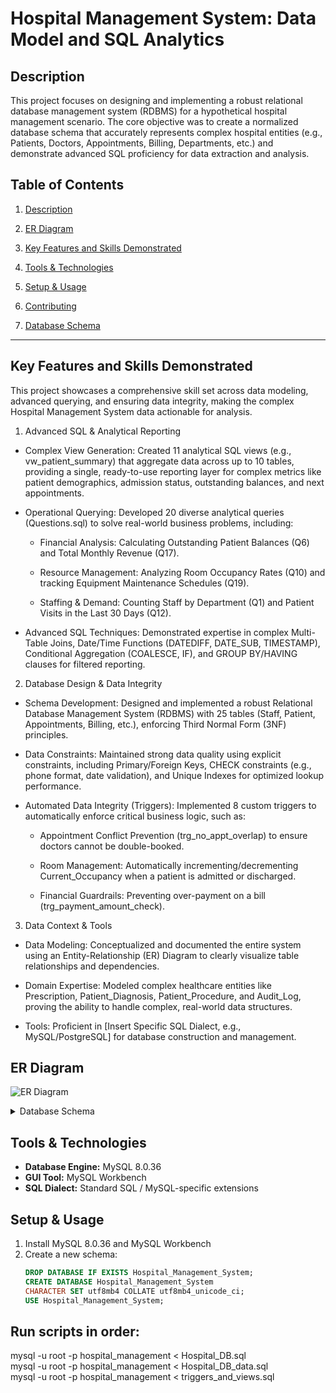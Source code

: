 # Hospital Management System: Data Model and SQL Analytics

## Description
This project focuses on designing and implementing a robust relational database management system (RDBMS) for a hypothetical hospital management scenario. The core objective was to create a normalized database schema that accurately represents complex hospital entities (e.g., Patients, Doctors, Appointments, Billing, Departments, etc.) and demonstrate advanced SQL proficiency for data extraction and analysis.

## Table of Contents
1. [Description](#Description)
2. [ER Diagram](#ER-Diagram)
3. [Key Features and Skills Demonstrated](#Key-Features-and-Skills-Demonstrated)  
4. [Tools & Technologies](#tools--technologies)  
6. [Setup & Usage](#setup--usage)  
7. [Contributing](#contributing)  

3. [Database Schema](#database-schema)  
---


## Key Features and Skills Demonstrated

This project showcases a comprehensive skill set across data modeling, advanced querying, and ensuring data integrity, making the complex Hospital Management System data actionable for analysis.

1. Advanced SQL & Analytical Reporting

- Complex View Generation: Created 11 analytical SQL views (e.g., vw_patient_summary) that aggregate data across up to 10 tables, providing a single, ready-to-use reporting layer for complex metrics like patient demographics, admission status, outstanding balances, and next appointments.

- Operational Querying: Developed 20 diverse analytical queries (Questions.sql) to solve real-world business problems, including:

  - Financial Analysis: Calculating Outstanding Patient Balances (Q6) and Total Monthly Revenue (Q17).

  - Resource Management: Analyzing Room Occupancy Rates (Q10) and tracking Equipment Maintenance Schedules (Q19).

  - Staffing & Demand: Counting Staff by Department (Q1) and Patient Visits in the Last 30 Days (Q12).

- Advanced SQL Techniques: Demonstrated expertise in complex Multi-Table Joins, Date/Time Functions (DATEDIFF, DATE_SUB, TIMESTAMP), Conditional Aggregation (COALESCE, IF), and GROUP BY/HAVING clauses for filtered reporting.

2. Database Design & Data Integrity

- Schema Development: Designed and implemented a robust Relational Database Management System (RDBMS) with 25 tables (Staff, Patient, Appointments, Billing, etc.), enforcing Third Normal Form (3NF) principles.

- Data Constraints: Maintained strong data quality using explicit constraints, including Primary/Foreign Keys, CHECK constraints (e.g., phone format, date validation), and Unique Indexes for optimized lookup performance.

- Automated Data Integrity (Triggers): Implemented 8 custom triggers to automatically enforce critical business logic, such as:

  - Appointment Conflict Prevention (trg_no_appt_overlap) to ensure doctors cannot be double-booked.

  - Room Management: Automatically incrementing/decrementing Current_Occupancy when a patient is admitted or discharged.

  - Financial Guardrails: Preventing over-payment on a bill (trg_payment_amount_check).

3. Data Context & Tools

- Data Modeling: Conceptualized and documented the entire system using an Entity-Relationship (ER) Diagram to clearly visualize table relationships and dependencies.

- Domain Expertise: Modeled complex healthcare entities like Prescription, Patient_Diagnosis, Patient_Procedure, and Audit_Log, proving the ability to handle complex, real-world data structures.

- Tools: Proficient in [Insert Specific SQL Dialect, e.g., MySQL/PostgreSQL] for database construction and management.


## ER Diagram
![ER Diagram](https://github.com/SairamPimple/Hospital_Management_System_SQL_Project/blob/main/ER%20Diagram.png)

<details>

<summary> Database Schema </summary>


- **Department** (`Dept_ID` PK)  
  - Dept_Name, Dept_Head_ID → Staff.Emp_ID, Location, Phone, Budget, Status, timestamps  

- **Staff** (`Emp_ID` PK)  
  - Employee_Number, Emp_FName, Emp_LName, Date_of_Birth, Gender, Phone, Email, Address, Pin_code, Date_of_Joining, Date_of_Separation, Emp_Type, Employee_Status, Dept_ID → Department.Dept_ID, Supervisor_ID → Staff.Emp_ID, timestamps  

- **Patient** (`Patient_ID` PK)  
  - Patient_FName, Patient_LName, Phone, Email, Blood_Type, Gender, Date_of_Birth, Address, Pincode, Emergency_Contact_Name, Emergency_Contact_Phone, Admission_Date, Discharge_Date, Patient_Status, timestamps  

- **Doctor** (`Doctor_ID` PK)  
  - Emp_ID → Staff.Emp_ID, License_Number, Specialization, Years_of_Experience, Consultation_Fee, Status, timestamps  

- **Nurse** (`Nurse_ID` PK)  
  - Emp_ID → Staff.Emp_ID, License_Number, Shift_Type, Ward_Assignment, Status, timestamps  

- **Room** (`Room_ID` PK)  
  - Room_Number, Room_Type, Floor_Number, Capacity, Current_Occupancy, Daily_Rate, Status, timestamps  

- **Patient_Room_Assignment** (`Assignment_ID` PK)  
  - Patient_ID → Patient.Patient_ID, Room_ID → Room.Room_ID, Admission_Date, Discharge_Date, Daily_Rate  

- **Appointment** (`Appt_ID` PK)  
  - Patient_ID → Patient.Patient_ID, Doctor_ID → Doctor.Doctor_ID, Appointment_Date, Appointment_Time, Duration, Appointment_Type, Status, Reason_for_Visit, Consultation_Fee, Scheduled_By → Staff.Emp_ID, timestamps  

- **Medicine** (`Medicine_ID` PK)  
  - Medicine_Name, Generic_Name, Medicine_Type, Strength, Unit_Cost, Current_Stock, Minimum_Stock_Level, Expiry_Date, Status, timestamps  

- **Prescription** (`Prescription_ID` PK)  
  - Patient_ID → Patient.Patient_ID, Doctor_ID → Doctor.Doctor_ID, Medicine_ID → Medicine.Medicine_ID, Prescription_Date, Dosage, Frequency, Duration_Days, Quantity_Prescribed, Quantity_Dispensed, Total_Cost, Status, timestamps  

- **Lab_Test** (`Test_ID` PK)  
  - Test_Name, Test_Cost, Test_Category, Normal_Range, Status  

- **Lab_Screening** (`Lab_ID` PK)  
  - Patient_ID → Patient.Patient_ID, Doctor_ID → Doctor.Doctor_ID, Test_ID → Lab_Test.Test_ID, Technician_ID → Staff.Emp_ID, Order_Date, Test_Date, Result_Date, Test_Result, Status, Test_Cost  

- **Bill** (`Bill_ID` PK)  
  - Patient_ID → Patient.Patient_ID, Bill_Date, Due_Date, Room_Charges, Doctor_Charges, Lab_Charges, Medicine_Charges, Other_Charges, Tax_Rate, Insurance_Coverage, Amount_Paid, Status, Created_By → Staff.Emp_ID, timestamps  

- **Bill_Item** (`Bill_Item_ID` PK)  
  - Bill_ID → Bill.Bill_ID, Item_Type, Item_ID, Quantity, Unit_Cost  

- **Payment** (`Payment_ID` PK)  
  - Bill_ID → Bill.Bill_ID, Paid_Amount, Paid_Date, Method, Reference  

- **Patient_Visit** (`Visit_ID` PK)  
  - Patient_ID → Patient.Patient_ID, Dept_ID → Department.Dept_ID, Visit_Date, Symptoms, Visit_Type  

- **Diagnosis** (`Diagnosis_Code` PK)  
  - Description, Category  

- **Patient_Diagnosis** (`PD_ID` PK)  
  - Visit_ID → Patient_Visit.Visit_ID, Diagnosis_Code → Diagnosis.Diagnosis_Code, Is_Primary  

- **Procedure_Catalog** (`Procedure_Code` PK)  
  - Description, Category, Cost  

- **Patient_Procedure** (`PP_ID` PK)  
  - Visit_ID → Patient_Visit.Visit_ID, Procedure_Code → Procedure_Catalog.Procedure_Code, Performed_By → Staff.Emp_ID, Performed_Date, Cost  

- **Insurance_Provider** (`Provider_ID` PK)  
  - Name, Contact_Info, Policy_Format  

- **Patient_Insurance** (`PI_ID` PK)  
  - Patient_ID → Patient.Patient_ID, Provider_ID → Insurance_Provider.Provider_ID, Policy_Number, Coverage_Details, Effective_Date, Expiry_Date  

- **Staff_Shift_Schedule** (`Schedule_ID` PK)  
  - Emp_ID → Staff.Emp_ID, Shift_Date, Shift_Type, Location  

- **Equipment** (`Equipment_ID` PK)  
  - Name, Model, Serial_Number, Location, Last_Maintenance, Next_Maintenance, Status  

- **Audit_Log** (`Audit_ID` PK)  
  - Table_Name, Record_ID, Action, Changed_By → Staff.Emp_ID, Change_Details, timestamps
  

</details>
  

## Tools & Technologies
- **Database Engine:** MySQL 8.0.36  
- **GUI Tool:** MySQL Workbench  
- **SQL Dialect:** Standard SQL / MySQL-specific extensions  


## Setup & Usage
1. Install MySQL 8.0.36 and MySQL Workbench  
2. Create a new schema:  
   ```sql
   DROP DATABASE IF EXISTS Hospital_Management_System; 
   CREATE DATABASE Hospital_Management_System
   CHARACTER SET utf8mb4 COLLATE utf8mb4_unicode_ci;
   USE Hospital_Management_System;
  ## Run scripts in order:
mysql -u root -p hospital_management < Hospital_DB.sql  
mysql -u root -p hospital_management < Hospital_DB_data.sql  
mysql -u root -p hospital_management < triggers_and_views.sql  
